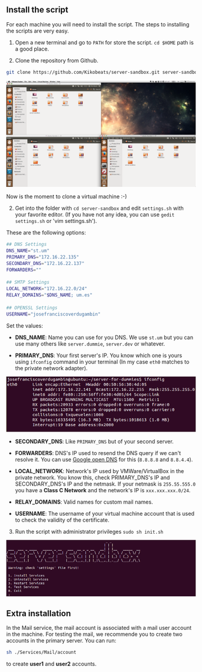 ## Install the script

For each machine you will need to install the script. The steps to installing the scripts are very easy.

1) Open a new terminal and go to `PATH` for store the script. `cd $HOME` path is a good place.

2) Clone the repository from Github.

````bash
git clone https://github.com/Kikobeats/server-sandbox.git server-sandbox
````

![](../assets/configure-trick.png)

Now is the moment to clone a virtual machine :-)

2) Get into the folder with `cd server-sandbox` and edit `settings.sh` with your favorite editor. (If you have not any idea, you can use `gedit settings.sh` or 'vim settings.sh').

These are the following options:

```bash
## DNS Settings
DNS_NAME="st.um"
PRIMARY_DNS="172.16.22.135"
SECONDARY_DNS="172.16.22.137"
FORWARDERS=""

## SMTP Settings
LOCAL_NETWORK="172.16.22.0/24"
RELAY_DOMAINS="$DNS_NAME; um.es"

## OPENSSL Settings
USERNAME="josefranciscoverdugambin"
```

Set the values:

* **DNS_NAME**: Name you can use for you DNS. We use `st.um` but you can use many others like `server.dummie`, `server.dev` or whatever.


* **PRIMARY_DNS**: Your first server's IP. You know which one is yours using `ifconfig` command in your terminal (In my case `eth0` matches to the private network adapter).

![](../assets/configure-ifconfig.png)


* **SECONDARY_DNS**: Like `PRIMARY_DNS` but of your second server.


* **FORWARDERS**: DNS's IP used to resend the DNS query if we can't resolve it. You can use [Google open DNS](https://developers.google.com/speed/public-dns/?hl=es) for this (`8.8.8.8` and `8.8.4.4`).


* **LOCAL_NETWORK**: Network's IP used by VMWare/VirtualBox in the private network. You know this, check PRIMARY_DNS's IP and SECONDARY_DNS's IP and the netmask. If your netmask is `255.55.555.0` you have a **Class C Network** and the network's IP is `xxx.xxx.xxx.0/24`.


* **RELAY_DOMAINS**: Valid names for custom mail names.


* **USERNAME**: The username of your virtual machine account that is used to check the validity of the certificate.


3) Run the script with administrator privileges `sudo sh init.sh`

![](../assets/configure-init.png)

## Extra installation

In the Mail service, the mail account is associated with a mail user account in the machine. For testing the mail, we recommende you to create two accounts in the primary server. You can run:

````bash
sh ./Services/Mail/account
````

to create **user1** and **user2** accounts.

